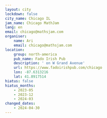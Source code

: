 ```yaml
---
layout: city
lockdown: false
city_name: Chicago IL
jam_name: Chicago MathJam
lang: en
email: chicago@mathsjam.com
organiser:
    name: Ari
    email: chicago@mathsjam.com
location:
    group: north-america
    pub_name: Fado Irish Pub
    description: ' on W Grand Avenue'
    url: https://www.fadoirishpub.com/chicago
    lon: -87.6313216
    lat: 41.8917514
hiatus: false
hiatus_months:
    - 2023-05
    - 2023-12
    - 2024-03
changed_dates:
    - 2024-04-30
---
```


